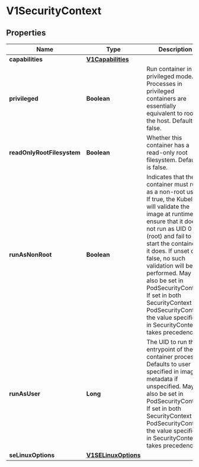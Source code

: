 
# V1SecurityContext

## Properties
Name | Type | Description | Notes
------------ | ------------- | ------------- | -------------
**capabilities** | [**V1Capabilities**](V1Capabilities.md) |  |  [optional]
**privileged** | **Boolean** | Run container in privileged mode. Processes in privileged containers are essentially equivalent to root on the host. Defaults to false. |  [optional]
**readOnlyRootFilesystem** | **Boolean** | Whether this container has a read-only root filesystem. Default is false. |  [optional]
**runAsNonRoot** | **Boolean** | Indicates that the container must run as a non-root user. If true, the Kubelet will validate the image at runtime to ensure that it does not run as UID 0 (root) and fail to start the container if it does. If unset or false, no such validation will be performed. May also be set in PodSecurityContext.  If set in both SecurityContext and PodSecurityContext, the value specified in SecurityContext takes precedence. |  [optional]
**runAsUser** | **Long** | The UID to run the entrypoint of the container process. Defaults to user specified in image metadata if unspecified. May also be set in PodSecurityContext.  If set in both SecurityContext and PodSecurityContext, the value specified in SecurityContext takes precedence. |  [optional]
**seLinuxOptions** | [**V1SELinuxOptions**](V1SELinuxOptions.md) |  |  [optional]



